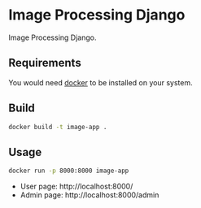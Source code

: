 # Image Processing Django

Image Processing Django.

## Requirements

You would need [docker](https://docs.docker.com/engine/install/) to be installed on your system.

## Build

```bash
docker build -t image-app .
```

## Usage

```bash
docker run -p 8000:8000 image-app
```

* User page: http://localhost:8000/
* Admin page: http://localhost:8000/admin
